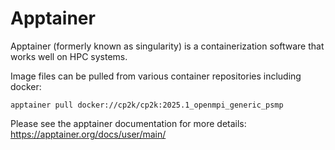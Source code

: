 # Apptainer

Apptainer (formerly known as singularity) is a containerization software that works well on HPC systems.

Image files can be pulled from various container repositories including docker:
```
apptainer pull docker://cp2k/cp2k:2025.1_openmpi_generic_psmp
```

Please see the apptainer documentation for more details: https://apptainer.org/docs/user/main/
